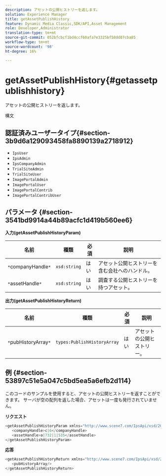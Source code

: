 ```yaml
---
description: アセットの公開ヒストリーを返します。
solution: Experience Manager
title: getAssetPublishHistory
feature: Dynamic Media Classic,SDK/API,Asset Management
role: Developer,Administrator
translation-type: tm+mt
source-git-commit: 052bfcbcf1bd4ccf60afa7e3325bf58dd07cba85
workflow-type: tm+mt
source-wordcount: '98'
ht-degree: 16%

---
```



# getAssetPublishHistory{#getassetpublishhistory}

アセットの公開ヒストリーを返します。

構文

## 認証済みユーザータイプ{#section-3b9d6a129093458fa8890139a2718912}

* `IpsUser`
* `IpsAdmin`
* `IpsCompanyAdmin`
* `TrialSiteAdmin`
* `TrialSiteUser`
* `ImagePortalAdmin`
* `ImagePortalUser`
* `ImagePortalContrib`
* `ImagePortalContribUser`

## パラメータ {#section-3541bd9914a44b89acfc1d419b560ee6}

**入力(getAssetPublishHistoryParam)**

| 名前 | 種類 | 必須 | 説明 |
|---|---|---|---|
| `*`companyHandle`*` | `xsd:string` | はい | アセット公開ヒストリーを含む会社へのハンドル。 |
| `*`assetHandle`*` | `xsd:string` | はい | 調査する公開ヒストリーを持つアセット。 |

**出力(getAssetPublishHistoryReturn)**

| 名前 | 種類 | 必須 | 説明 |
|---|---|---|---|
| `*`pubHistoryArray`*` | `types:PublishHistoryArray` | はい | アセットの公開ヒストリー。 |

## 例 {#section-53897c51e5a047c5bd5ea5a6efb2d114}

このコードのサンプルを使用すると、アセットの公開ヒストリーを返すことができます。 サーバが空の配列を返した場合、アセットは一度も発行されていません。

**リクエスト**

```java
<getAssetPublishHistoryParam xmlns="http://www.scene7.com/IpsApi/xsd/2008-01-15">
   <companyHandle>c|6</companyHandle>
   <assetHandle>a|732|1|535</assetHandle>
</getAssetPublishHistoryParam>
```

**応答**

```java
<getAssetPublishHistoryReturn xmlns="http://www.scene7.com/IpsApi/xsd/2008-01-15">
   <pubHistoryArray/>
</getAssetPublishHistoryReturn>
```

